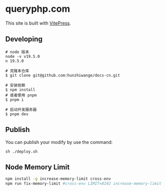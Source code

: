 # queryphp.com

This site is built with [VitePress](https://vitepress.vuejs.org/).

## Developing

```
# node 版本
node -v v19.5.0
n 19.5.0

# 克隆本仓库
$ git clone git@github.com:hunzhiwange/docs-cn.git

# 安装依赖
$ npm install
# 或者使用 pnpm
$ pnpm i

# 启动开发服务器
$ pnpm dev
```

## Publish

You can publish your modify by use the command:

```
sh ./deploy.sh
```

## Node Memory Limit

``` sh
npm install -g increase-memory-limit cross-env
npm run fix-memory-limit #cross-env LIMIT=8192 increase-memory-limit
```